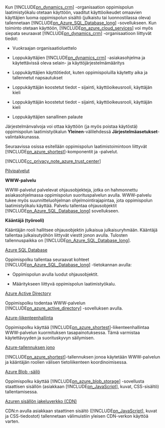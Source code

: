 Kun [!INCLUDE[pn_dynamics_crm](pn-dynamics-crm.md)] -organisaation oppimispolun laatimistyökalu otetaan käyttöön, vaaditut käyttöoikeudet omaavien käyttäjien luoma oppimispolun sisältö (julkaistu tai luonnostilassa oleva) tallennetaan [!INCLUDE[pn_Azure_SQL_Database_long](pn-azure-sql-database-long.md)] -sovellukseen. Kun toiminto otetaan käyttöön, [!INCLUDE[pn_azure_cloud_services](pn-azure-cloud-services.md)] voi myös siepata seuraavat [!INCLUDE[pn_dynamics_crm](pn-dynamics-crm.md)] -organisaatioon liittyvät tiedot:  
  
-   Vuokraajan organisaatioluettelo  
  
-   Loppukäyttäjien [!INCLUDE[pn_dynamics_crm](pn-dynamics-crm.md)] -asiakasohjelma ja käytettävissä oleva selain- ja käyttöjärjestelmämääritys  
  
-   Loppukäyttäjien käyttötiedot, kuten oppimispoluilla käytetty aika ja tallennetut napsautukset  
  
-   Loppukäyttäjän koostetut tiedot – sijainti, käyttöoikeusrooli, käyttäjän kieli  
  
-   Loppukäyttäjän koostetut tiedot – sijainti, käyttöoikeusrooli, käyttäjän kieli  
  
-   Loppukäyttäjien sanallinen palaute  
  
 Järjestelmänvalvoja voi ottaa käyttöön (ja myös poistaa käytöstä) oppimispolun laatimistyökalun **Yleinen**-välilehdessä **Järjestelmäasetukset**-valintaikkunassa.  
  
 Seuraavissa osissa esitellään oppimispolun laatimistoimintoon liittyvät [!INCLUDE[pn_azure_shortest](pn-azure-shortest.md)]-komponentit ja -palvelut.  
  
 [!INCLUDE[cc_privacy_note_azure_trust_center](cc-privacy-note-azure-trust-center.md)]  
  
 [Pilvipalvelut](https://azure.microsoft.com/services/cloud-services/)  
  
 **WWW-palvelu**  
  
 WWW-palvelut palvelevat ohjausobjekteja, jotka on hahmonnettu asiakasohjelmassa oppimispolun suorituspalvelun avulla. WWW-palvelu tukee myös suunnitteluohjelman ohjelmointirajapintaa, jota oppimispolun laatimistyökalu käyttää. Palvelu tallentaa ohjausobjektit [!INCLUDE[pn_Azure_SQL_Database_long](pn-azure-sql-database-long.md)] sovellukseen.  
  
 **Kääntäjä (työrooli)**  
  
 Kääntäjän rooli hallitsee ohjausobjektin julkaisua julkaisuryhmään. Kääntäjä tallentaa julkaisutyöhön liittyvät viestit jonon avulla. Tulosten tallennuspaikka on [!INCLUDE[pn_Azure_SQL_Database_long](pn-azure-sql-database-long.md)].  
  
 [Azure SQL Database](https://azure.microsoft.com/services/sql-database/)  
  
 Oppimispolku tallentaa seuraavat kohteet [!INCLUDE[pn_Azure_SQL_Database_long](pn-azure-sql-database-long.md)] -tietokannan avulla:  
  
-   Oppimispolun avulla luodut ohjausobjektit.  
  
-   Määritykseen liittyvä oppimispolun laatimistyökalu.  
  
 [Azure Active Directory](https://azure.microsoft.com/services/active-directory/)  
  
 Oppimispolku todentaa WWW-palvelun [!INCLUDE[pn_azure_active_directory](pn-azure-active-directory.md)] -sovelluksen avulla.  
  
 [Azure-liikenteenhallinta](https://azure.microsoft.com/services/traffic-manager/)  
  
 Oppimispolku käyttää [!INCLUDE[pn_azure_shortest](pn-azure-shortest.md)]-liikenteenhallintaa WWW-palvelun kuormituksen tasapainotuksessa. Tämä varmistaa käytettävyyden ja suorituskyvyn säilymisen.  
  
 [Azure-tallennuksen jono](https://azure.microsoft.com/services/storage/)  
  
 [!INCLUDE[pn_azure_shortest](pn-azure-shortest.md)]-tallennuksen jonoa käytetään WWW-palvelun ja kääntäjän roolien välisen tietoliikenteen koordinoimisessa.  
  
 [Azure Blob -säilö](https://azure.microsoft.com/services/storage/)  
  
 Oppimispolku käyttää [!INCLUDE[pn_azure_blob_storage](pn-azure-blob-storage.md)] -sovellusta staattisen sisällön (asiakkaan [!INCLUDE[pn_JavaScript](pn-javascript.md)], kuvat, CSS-sisältö) tallentamisessa.  
  
 [Azuren sisällön jakeluverkko (CDN)](https://azure.microsoft.com/services/cdn/)  
  
 CDN:n avulla asiakkaan staattinen sisältö ([!INCLUDE[pn_JavaScript](pn-javascript.md)], kuvat ja CSS-tiedostot) tallennetaan välimuistiin yleisen CDN-verkon käyttöä varten.